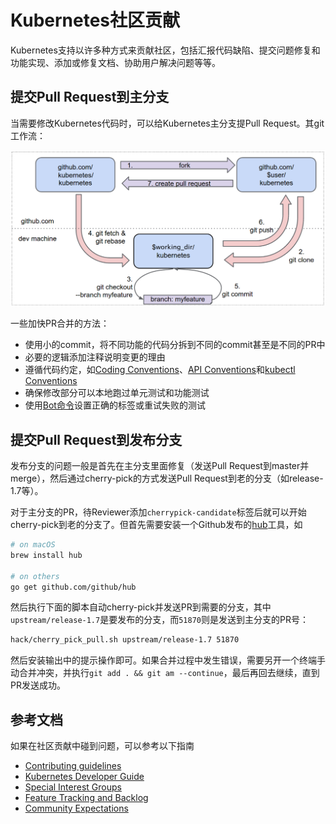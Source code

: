 # Kubernetes社区贡献

Kubernetes支持以许多种方式来贡献社区，包括汇报代码缺陷、提交问题修复和功能实现、添加或修复文档、协助用户解决问题等等。

## 提交Pull Request到主分支

当需要修改Kubernetes代码时，可以给Kubernetes主分支提Pull Request。其git工作流：

![](images/git_workflow.png)

一些加快PR合并的方法：

- 使用小的commit，将不同功能的代码分拆到不同的commit甚至是不同的PR中
- 必要的逻辑添加注释说明变更的理由
- 遵循代码约定，如[Coding Conventions](https://github.com/kubernetes/community/blob/master/contributors/devel/coding-conventions.md)、[API Conventions](https://github.com/kubernetes/community/blob/master/contributors/devel/api-conventions.md)和[kubectl Conventions](https://github.com/kubernetes/community/blob/master/contributors/devel/kubectl-conventions.md)
- 确保修改部分可以本地跑过单元测试和功能测试
- 使用[Bot命令](https://github.com/kubernetes/test-infra/blob/master/commands.md)设置正确的标签或重试失败的测试

## 提交Pull Request到发布分支

发布分支的问题一般是首先在主分支里面修复（发送Pull Request到master并merge），然后通过cherry-pick的方式发送Pull Request到老的分支（如release-1.7等）。

对于主分支的PR，待Reviewer添加`cherrypick-candidate`标签后就可以开始cherry-pick到老的分支了。但首先需要安装一个Github发布的[hub](https://github.com/github/hub)工具，如

```sh
# on macOS
brew install hub

# on others
go get github.com/github/hub
```

然后执行下面的脚本自动cherry-pick并发送PR到需要的分支，其中`upstream/release-1.7`是要发布的分支，而`51870`则是发送到主分支的PR号：

```sh
hack/cherry_pick_pull.sh upstream/release-1.7 51870
```

然后安装输出中的提示操作即可。如果合并过程中发生错误，需要另开一个终端手动合并冲突，并执行`git add . && git am --continue`，最后再回去继续，直到PR发送成功。

## 参考文档

如果在社区贡献中碰到问题，可以参考以下指南

- [Contributing guidelines](https://github.com/kubernetes/kubernetes/blob/master/CONTRIBUTING.md)
- [Kubernetes Developer Guide](https://github.com/kubernetes/community/tree/master/contributors/devel)
- [Special Interest Groups](https://github.com/kubernetes/community)
- [Feature Tracking and Backlog](https://github.com/kubernetes/features)
- [Community Expectations](https://github.com/kubernetes/community/blob/master/contributors/devel/community-expectations.md)
